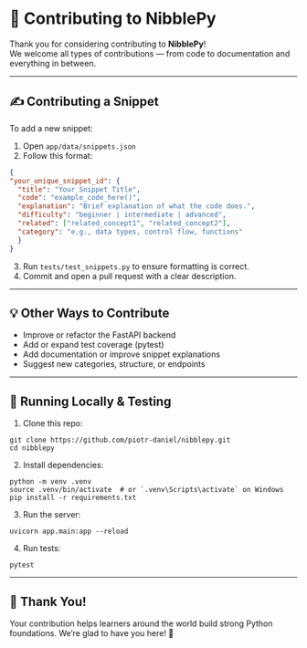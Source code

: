 # 🧰 Contributing to NibblePy

Thank you for considering contributing to **NibblePy**!  
We welcome all types of contributions — from code to documentation and everything in between.

---

## ✍️ Contributing a Snippet

To add a new snippet:

1. Open `app/data/snippets.json`
2. Follow this format:

```json
{
"your_unique_snippet_id": {
  "title": "Your Snippet Title",
  "code": "example_code_here()",
  "explanation": "Brief explanation of what the code does.",
  "difficulty": "beginner | intermediate | advanced",
  "related": ["related_concept1", "related_concept2"],
  "category": "e.g., data types, control flow, functions"
  }
}
```
3. Run `tests/test_snippets.py` to ensure formatting is correct.
4. Commit and open a pull request with a clear description.

---

## 💡 Other Ways to Contribute
- Improve or refactor the FastAPI backend
- Add or expand test coverage (pytest)
- Add documentation or improve snippet explanations
- Suggest new categories, structure, or endpoints

---

## 🧪 Running Locally & Testing

1. Clone this repo:
```
git clone https://github.com/piotr-daniel/nibblepy.git
cd nibblepy
```

2. Install dependencies:
```
python -m venv .venv
source .venv/bin/activate  # or `.venv\Scripts\activate` on Windows
pip install -r requirements.txt
```

3. Run the server:
```
uvicorn app.main:app --reload
```

4. Run tests:
```
pytest
```

---

## 🙏 Thank You!
Your contribution helps learners around the world build strong Python foundations. We’re glad to have you here! 🎉